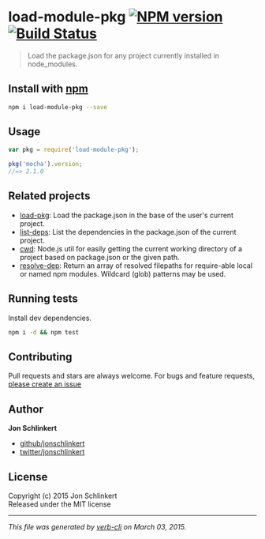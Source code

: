 # load-module-pkg [![NPM version](https://badge.fury.io/js/load-module-pkg.svg)](http://badge.fury.io/js/load-module-pkg)  [![Build Status](https://travis-ci.org/jonschlinkert/load-module-pkg.svg)](https://travis-ci.org/jonschlinkert/load-module-pkg) 

> Load the package.json for any project currently installed in node_modules.

## Install with [npm](npmjs.org)

```bash
npm i load-module-pkg --save
```

## Usage

```js
var pkg = require('load-module-pkg');

pkg('mocha').version;
//=> 2.1.0
```

## Related projects
* [load-pkg](https://github.com/jonschlinkert/load-pkg): Load the package.json in the base of the user's current project.
* [list-deps](https://github.com/jonschlinkert/list-deps): List the dependencies in the package.json of the current project.
* [cwd](https://github.com/jonschlinkert/cwd): Node.js util for easily getting the current working directory of a project based on package.json or the given path.
* [resolve-dep](https://github.com/jonschlinkert/resolve-dep): Return an array of resolved filepaths for require-able local or named npm modules. Wildcard (glob) patterns may be used.

## Running tests
Install dev dependencies.

```bash
npm i -d && npm test
```


## Contributing
Pull requests and stars are always welcome. For bugs and feature requests, [please create an issue](https://github.com/jonschlinkert/load-module-pkg/issues)


## Author

**Jon Schlinkert**
 
+ [github/jonschlinkert](https://github.com/jonschlinkert)
+ [twitter/jonschlinkert](http://twitter.com/jonschlinkert) 

## License
Copyright (c) 2015 Jon Schlinkert  
Released under the MIT license

***

_This file was generated by [verb-cli](https://github.com/assemble/verb-cli) on March 03, 2015._
<!-- deps:helper-related -->
